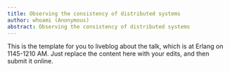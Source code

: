 ```yaml
---
title: Observing the consistency of distributed systems
author: whoami (Anonymous)
abstract: Observing the consistency of distributed systems
---
```


This is the template for you to liveblog about the talk,
which is at Erlang on 1145-1210 AM.  Just replace the content here
with your edits, and then submit it online.
